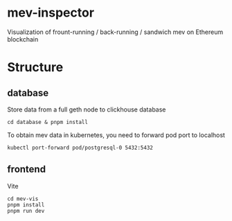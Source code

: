 # mev-inspector
Visualization of frount-running / back-running / sandwich mev on Ethereum blockchain


# Structure
## database
Store data from a full geth node to clickhouse database
```shell
cd database & pnpm install
```
To obtain mev data in kubernetes, you need to forward pod port to localhost
```bash
kubectl port-forward pod/postgresql-0 5432:5432
```

## frontend
Vite
```shell
cd mev-vis
pnpm install
pnpm run dev
```
